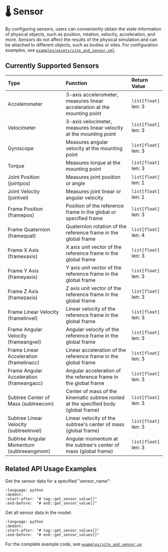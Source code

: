 # 🌡️ Sensor

By configuring sensors, users can conveniently obtain the state information of physical objects, such as position, rotation, velocity, acceleration, and more. Sensors do not affect the results of the physical simulation and can be attached to different objects, such as bodies or sites. For configuration examples, see [`examples/assets/site_and_sensor.xml`](../../../../../examples/assets/site_and_sensor.xml).

## Currently Supported Sensors

| Type                                     | Function                                                                            | Return Value              |
| :--------------------------------------- | :---------------------------------------------------------------------------------- | :------------------------ |
| Accelerometer                            | 3-axis accelerometer, measures linear acceleration at the mounting point            | `list[float]` <br> len: 3 |
| Velocimeter                              | 3-axis velocimeter, measures linear velocity at the mounting point                  | `list[float]` <br> len: 3 |
| Gyroscope                                | Measures angular velocity at the mounting point                                     | `list[float]` <br> len: 3 |
| Torque                                   | Measures torque at the mounting point                                               | `list[float]` <br> len: 3 |
| Joint Position (jointpos)                | Measures joint position or angle                                                    | `list[float]` <br> len: 1 |
| Joint Velocity (jointvel)                | Measures joint linear or angular velocity                                           | `list[float]` <br> len: 1 |
| Frame Position (framepos)                | Position of the reference frame in the global or specified frame                    | `list[float]` <br> len: 3 |
| Frame Quaternion (framequat)             | Quaternion rotation of the reference frame in the global frame                      | `list[float]` <br> len: 4 |
| Frame X Axis (framexaxis)                | X axis unit vector of the reference frame in the global frame                       | `list[float]` <br> len: 3 |
| Frame Y Axis (frameyaxis)                | Y axis unit vector of the reference frame in the global frame                       | `list[float]` <br> len: 3 |
| Frame Z Axis (framezaxis)                | Z axis unit vector of the reference frame in the global frame                       | `list[float]` <br> len: 3 |
| Frame Linear Velocity (framelinvel)      | Linear velocity of the reference frame in the global frame                          | `list[float]` <br> len: 3 |
| Frame Angular Velocity (frameangvel)     | Angular velocity of the reference frame in the global frame                         | `list[float]` <br> len: 3 |
| Frame Linear Acceleration (framelinacc)  | Linear acceleration of the reference frame in the global frame                      | `list[float]` <br> len: 3 |
| Frame Angular Acceleration (frameangacc) | Angular acceleration of the reference frame in the global frame                     | `list[float]` <br> len: 3 |
| Subtree Center of Mass (subtreecom)      | Center of mass of the kinematic subtree rooted at the specified body (global frame) | `list[float]` <br> len: 3 |
| Subtree Linear Velocity (subtreelinvel)  | Linear velocity of the subtree's center of mass (global frame)                      | `list[float]` <br> len: 3 |
| Subtree Angular Momentum (subtreeangmom) | Angular momentum at the subtree's center of mass (global frame)                     | `list[float]` <br> len: 3 |

## Related API Usage Examples

Get the sensor data for a specified "sensor_name":

```{literalinclude} ../../../../../examples/site_and_sensor.py
:language: python
:dedent:
:start-after: "# tag::get_sensor_value[]"
:end-before:  "# end::get_sensor_value[]"
```

Get all sensor data in the model:

```{literalinclude} ../../../../../examples/site_and_sensor.py
:language: python
:dedent:
:start-after: "# tag::get_sensor_values[]"
:end-before:  "# end::get_sensor_values[]"
```

For the complete example code, see [`examples/site_and_sensor.py`](../../../../../examples/site_and_sensor.py)
